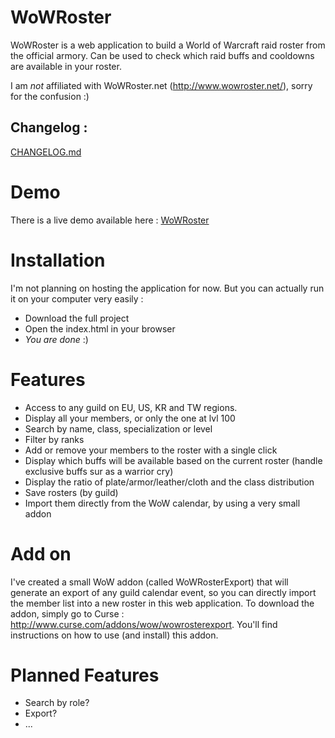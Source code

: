 WoWRoster
=========
WoWRoster is a web application to build a World of Warcraft raid roster from the official armory. Can be used to check which raid buffs and cooldowns are available in your roster.

I am *not* affiliated with WoWRoster.net (http://www.wowroster.net/), sorry for the confusion :)

## Changelog :
[CHANGELOG.md](https://github.com/KyneSilverhide/WoWRoster/blob/master/CHANGELOG.md#changelog-)

# Demo
There is a live demo available here : [WoWRoster](http://ns352915.ovh.net/kyne/WoWRoster/)

# Installation
I'm not planning on hosting the application for now. But you can actually run it on your computer very easily :
* Download the full project
* Open the index.html in your browser
* *You are done* :)

# Features
* Access to any guild on EU, US, KR and TW regions.
* Display all your members, or only the one at lvl 100
* Search by name, class, specialization or level
* Filter by ranks
* Add or remove your members to the roster with a single click
* Display which buffs will be available based on the current roster (handle exclusive buffs sur as a warrior cry)
* Display the ratio of plate/armor/leather/cloth and the class distribution
* Save rosters (by guild)
* Import them directly from the WoW calendar, by using a very small addon

# Add on
I've created a small WoW addon (called WoWRosterExport) that will generate an export of any guild calendar event, so you can directly import the member list into a new roster in this web application.
To download the addon, simply go to Curse : http://www.curse.com/addons/wow/wowrosterexport.
You'll find instructions on how to use (and install) this addon.

# Planned Features
* Search by role?
* Export?
* ...
